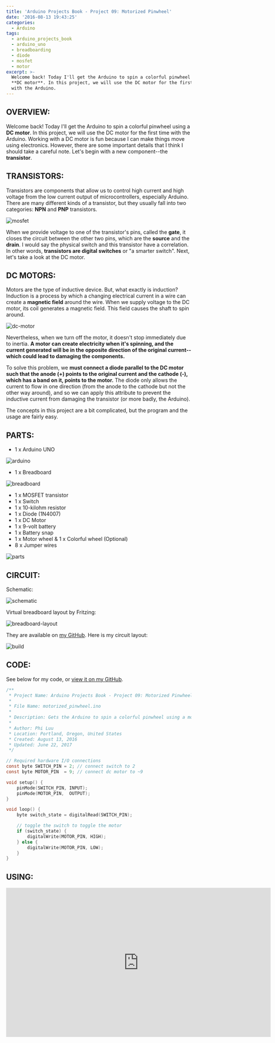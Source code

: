 ```yaml
---
title: 'Arduino Projects Book - Project 09: Motorized Pinwheel'
date: '2016-08-13 19:43:25'
categories:
  - Arduino
tags:
  - arduino_projects_book
  - arduino_uno
  - breadboarding
  - diode
  - mosfet
  - motor
excerpt: >-
  Welcome back! Today I'll get the Arduino to spin a colorful pinwheel using a
  **DC motor**. In this project, we will use the DC motor for the first time
  with the Arduino.
---
```


## **OVERVIEW:**

Welcome back! Today I'll get the Arduino to spin a colorful pinwheel using a **DC motor**. In this project, we will use the DC motor for the first time with the Arduino. Working with a DC motor is fun because I can make things move using electronics. However, there are some important details that I think I should take a careful note. Let's begin with a new component--the **transistor**.

## **TRANSISTORS:**

Transistors are components that allow us to control high current and high voltage from the low current output of microcontrollers, especially Arduino. There are many different kinds of a transistor, but they usually fall into two categories: **NPN** and **PNP** transistors.

![mosfet](/images/arduino-projects-book-project-09/mosfet.jpg)

When we provide voltage to one of the transistor's pins, called the **gate**, it closes the circuit between the other two pins, which are the **source** and the **drain**. I would say the physical switch and this transistor have a correlation. In other words, **transistors are digital switches** or "a smarter switch". Next, let's take a look at the DC motor.

## **DC MOTORS:**

Motors are the type of inductive device. But, what exactly is induction? Induction is a process by which a changing electrical current in a wire can create a **magnetic field** around the wire. When we supply voltage to the DC motor, its coil generates a magnetic field. This field causes the shaft to spin around.

![dc-motor](/images/arduino-projects-book-project-09/dc-motor.jpg)

Nevertheless, when we turn off the motor, it doesn't stop immediately due to inertia. **A motor can create electricity when it's spinning, and the current generated will be in the opposite direction of the original current--which could lead to damaging the components.**

To solve this problem, we **must connect a diode parallel to the DC motor such that the anode (+) points to the original current and the cathode (-), which has a band on it, points to the motor.** The diode only allows the current to flow in one direction (from the anode to the cathode but not the other way around), and so we can apply this attribute to prevent the inductive current from damaging the transistor (or more badly, the Arduino).

The concepts in this project are a bit complicated, but the program and the usage are fairly easy.

## **PARTS:**

- 1 x Arduino UNO

![arduino](/images/arduino-uno.jpg)

- 1 x Breadboard

![breadboard](/images/breadboard.jpg)

- 1 x MOSFET transistor
- 1 x Switch
- 1 x 10-kilohm resistor
- 1 x Diode (1N4007)
- 1 x DC Motor
- 1 x 9-volt battery
- 1 x Battery snap
- 1 x Motor wheel & 1 x Colorful wheel (Optional)
- 8 x Jumper wires

![parts](/images/arduino-projects-book-project-09/parts.jpg)

## **CIRCUIT:**

Schematic:

![schematic](/images/arduino-projects-book-project-09/schematic.png)

Virtual breadboard layout by Fritzing:

![breadboard-layout](/images/arduino-projects-book-project-09/breadboard-layout.jpg)

They are available on [my GitHub](https://github.com/philectron/pcb/tree/master/arduino_repo/motorized_pinwheel). Here is my circuit layout:

![build](/images/arduino-projects-book-project-09/build.jpg)

## **CODE:**

See below for my code, or [view it on my GitHub](https://github.com/philectron/arduino/blob/master/motorized_pinwheel/motorized_pinwheel.ino).
```c
/**
 * Project Name: Arduino Projects Book - Project 09: Motorized Pinwheel
 *
 * File Name: motorized_pinwheel.ino
 *
 * Description: Gets the Arduino to spin a colorful pinwheel using a motor.
 *
 * Author: Phi Luu
 * Location: Portland, Oregon, United States
 * Created: August 13, 2016
 * Updated: June 22, 2017
 */

// Required hardware I/O connections
const byte SWITCH_PIN = 2; // connect switch to 2
const byte MOTOR_PIN  = 9; // connect dc motor to ~9

void setup() {
    pinMode(SWITCH_PIN, INPUT);
    pinMode(MOTOR_PIN,  OUTPUT);
}

void loop() {
    byte switch_state = digitalRead(SWITCH_PIN);

    // toggle the switch to toggle the motor
    if (switch_state) {
        digitalWrite(MOTOR_PIN, HIGH);
    } else {
        digitalWrite(MOTOR_PIN, LOW);
    }
}
```

## **USING:**

<div class="embedded-video">
  <iframe width="720" height="405" src="https://www.youtube.com/embed/KUcjh3XdimE?list=PLt_UZum7NVtmFEVMdv4XH8TgXzJvzd78x" frameborder="0" allowfullscreen></iframe>
</div>
